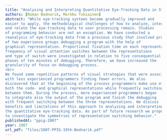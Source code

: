 ```yaml
---
title: "Analysing and Interpreting Quantitative Eye-Tracking Data in Studies of Programming: Phases of Debugging with Multiple Representations"
authors: [Roman Bednarik, Markku Tukiainen]
abstract: "While eye-tracking systems become gradually improved and
easier to apply, the methodological challenges of how to analyze, interpret
and relate the eye-tracking data to user processing remain. Studies
of programming behavior are not an exception. We have conducted a
reanalysis of eye-tracking data from a previous study that involved programmers
of two experience groups debugging a program with the help of
graphical representation. Proportional fixation time on each representation,
frequency of visual attention switches between the representations
and type of switch were investigated in relation to five consequential
phases of ten minutes of debugging. Therefore, we have increased the
granularity of focus on debugging process.
<br>
We found some repetitive patterns of visual strategies that were associated
with less experienced programmers finding fewer errors. We also
discovered that at the beginning of the process programmers make use of
both the code- and graphical representations while frequently switching
between them. During the process, more experienced programmers began
to integrate also the output of the program and finish the debugging
with frequent switching between the three representations. We discuss
benefits and limitations of this approach to analyzing and interpreting
the quantitative eye-tracking data. As part of future research we propose
to investigate the symmetries of representation switching behavior."
publishedAt: "ppig-2007"
year: 2007
url_pdf: "files/2007-PPIG-19th-Bednarik.pdf"
---
```

